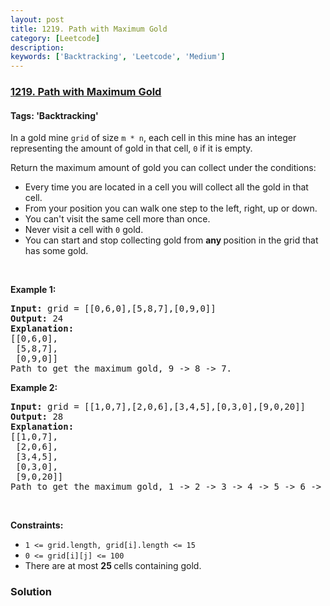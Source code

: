```yaml
---
layout: post
title: 1219. Path with Maximum Gold
category: [Leetcode]
description: 
keywords: ['Backtracking', 'Leetcode', 'Medium']
---
```

### [1219. Path with Maximum Gold](https://leetcode.com/problems/path-with-maximum-gold)

#### Tags: 'Backtracking'

<div class="content__u3I1 question-content__JfgR"><div><p>In a gold mine <code>grid</code> of size <code>m * n</code>, each cell in this mine has an integer representing the amount of gold in that cell, <code>0</code> if it is empty.</p>
<p>Return the maximum amount of gold you can collect under the conditions:</p>
<ul>
<li>Every time you are located in a cell you will collect all the gold in that cell.</li>
<li>From your position you can walk one step to the left, right, up or down.</li>
<li>You can't visit the same cell more than once.</li>
<li>Never visit a cell with <code>0</code> gold.</li>
<li>You can start and stop collecting gold from <strong>any </strong>position in the grid that has some gold.</li>
</ul>
<p> </p>
<p><strong>Example 1:</strong></p>
<pre><strong>Input:</strong> grid = [[0,6,0],[5,8,7],[0,9,0]]
<strong>Output:</strong> 24
<strong>Explanation:</strong>
[[0,6,0],
 [5,8,7],
 [0,9,0]]
Path to get the maximum gold, 9 -&gt; 8 -&gt; 7.
</pre>
<p><strong>Example 2:</strong></p>
<pre><strong>Input:</strong> grid = [[1,0,7],[2,0,6],[3,4,5],[0,3,0],[9,0,20]]
<strong>Output:</strong> 28
<strong>Explanation:</strong>
[[1,0,7],
 [2,0,6],
 [3,4,5],
 [0,3,0],
 [9,0,20]]
Path to get the maximum gold, 1 -&gt; 2 -&gt; 3 -&gt; 4 -&gt; 5 -&gt; 6 -&gt; 7.
</pre>
<p> </p>
<p><strong>Constraints:</strong></p>
<ul>
<li><code>1 &lt;= grid.length, grid[i].length &lt;= 15</code></li>
<li><code>0 &lt;= grid[i][j] &lt;= 100</code></li>
<li>There are at most <strong>25 </strong>cells containing gold.</li>
</ul></div></div>

### Solution
